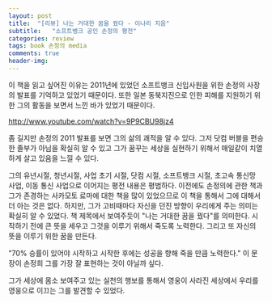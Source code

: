 ```yaml
---
layout: post
title:  "[리뷰] 나는 거대한 꿈을 꿨다 - 이나리 지음"
subtitle:   "소프트뱅크 공인 손정의 평전"
categories: review
tags: book 손정의 media
comments: true
header-img: 
---
```


이 책을 읽고 싶어진 이유는 2011년에 있었던 소프트뱅크 신입사원을 위한 손정의 사장의 발표를 기억하고 있었기 때문이다. 또한 일본 동북지진으로 인한 피해를 지원하기 위한 그의 활동을 보면서 느낀 바가 있었기 때문이다.

http://www.youtube.com/watch?v=9P9CBU98jz4

좀 길지만 손정의 2011 발표를 보면 그의 삶의 괘적을 알 수 있다. 그저 닷컴 버블을 편승한 졸부가 아님을 확실히 알 수 있고 그가 꿈꾸는 세상을 실현하기 위해서 매일같이 치열하게 살고 있음을 느낄 수 있다.

그의 유년시절, 청년시절, 사업 초기 시절, 닷컴 시절, 소프트뱅크 시절, 초고속 통신망 사업, 이동 통신 사업으로 이어지는 평전 내용은 평범하다. 이전에도 손정의에 관한 책과 그가 존경하는 사카모토 료마에 대한 책을 많이 있었으므로 이 책을 통해서 그에 대해서 더 아는 것은 없다. 하지만, 그가 고비때마다 자신을 던진 방향이 우리에게 주는 의미는 확실히 알 수 있었다. 책 제목에서 보여주듯이 "나는 거대한 꿈을 꿨다"를 의미한다. 시작하기 전에 큰 뜻을 세우고 그것을 이루기 위해서 죽도록 노력한다. 그리고 또 자신의 뜻을 이루기 위한 꿈을 만든다.

  "70% 승률이 있어야 시작하고 시작한 후에는 성공을 향해 죽을 만큼 노력한다." 이 문장이 손정희 그를 가장 잘 표현하는 것이 아닐까 싶다.

그가 세상에 몸소 보여주고 있는 실천의 행보를 통해서 영웅이 사라진 세상에서 우리를 영웅으로 이끄는 그를 발견할 수 있었다.

